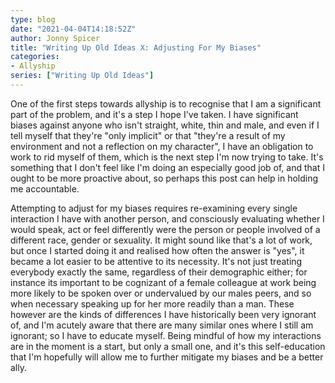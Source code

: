 ```yaml
---
type: blog
date: "2021-04-04T14:18:52Z"
author: Jonny Spicer
title: "Writing Up Old Ideas X: Adjusting For My Biases"
categories:
- Allyship
series: ["Writing Up Old Ideas"]
---
```

One of the first steps towards allyship is to recognise that I am a significant part of the problem, and it's a step I hope I've taken. I have significant biases against anyone who isn't straight, white, thin and male,
and even if I tell myself that they're "only implicit" or that "they're a result of my environment and not a reflection on my character", I have an obligation to work to rid myself of them, which is the next step I'm now
trying to take. It's something that I don't feel like I'm doing an especially good job of, and that I ought to be more proactive about, so perhaps this post can help in holding me accountable.

Attempting to adjust for my biases requires re-examining every single interaction I have with another person, and consciously evaluating whether I would speak, act or feel differently
were the person or people involved of a different race, gender or sexuality. It might sound like that's a lot of work, but once I started doing it and realised how often the answer is "yes",
it became a lot easier to be attentive to its necessity. It's not just treating everybody exactly the same, regardless of their demographic either; for instance its important to be cognizant of a female colleague at 
work being more likely to be spoken over or undervalued by our males peers, and so when necessary speaking up for her more readily than a man. These however are
the kinds of differences I have historically been very ignorant of, and I'm acutely aware that there are many similar ones where I still am ignorant; so I have to educate myself.
Being mindful of how my interactions are in the moment is a start, but only a small one, and it's this self-education that I'm hopefully will allow me to further mitigate my biases
and be a better ally.
